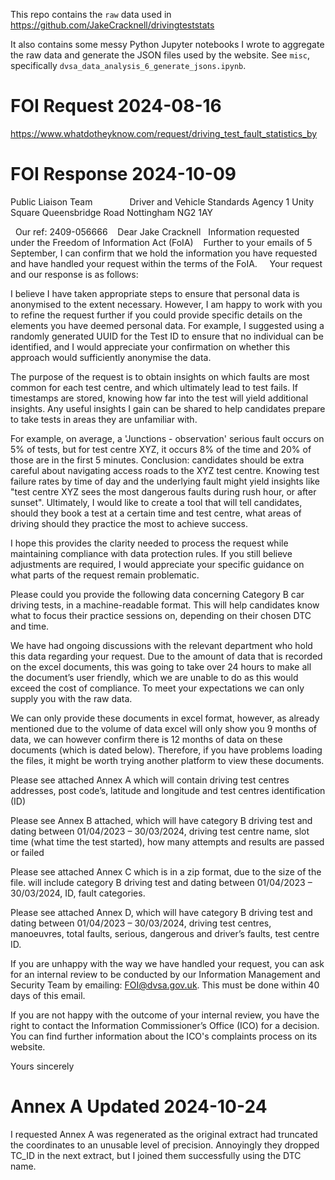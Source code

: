 This repo contains the `raw` data used in https://github.com/JakeCracknell/drivingteststats

It also contains some messy Python Jupyter notebooks I wrote to aggregate the raw data and generate the JSON files used by the website. See `misc`, specifically `dvsa_data_analysis_6_generate_jsons.ipynb`.



# FOI Request 2024-08-16
https://www.whatdotheyknow.com/request/driving_test_fault_statistics_by


# FOI Response 2024-10-09
Public Liaison Team              
Driver and Vehicle Standards Agency
1 Unity Square
Queensbridge Road
Nottingham NG2 1AY

 
Our ref: 2409-056666
  
Dear Jake Cracknell
 
Information requested under the Freedom of Information Act (FoIA) 
 
Further to your emails of 5 September, I can confirm that we hold the information you have requested and have handled your request within the terms of the FoIA.  
 
Your request and our response is as follows:  

I believe I have taken appropriate steps to ensure that personal data is anonymised to the extent necessary. However, I am happy to work with you to refine the request further if you could provide specific details on the elements you have deemed personal data. For example, I suggested using a randomly generated UUID for the Test ID to ensure that no individual can be identified, and I would appreciate your confirmation on whether this approach would sufficiently anonymise the data.

The purpose of the request is to obtain insights on which faults are most common for each test centre, and which ultimately lead to test fails. If timestamps are stored, knowing how far into the test will yield additional insights. Any useful insights I gain can be shared to help candidates prepare to take tests in areas they are unfamiliar with.

For example, on average, a 'Junctions - observation' serious fault occurs on 5% of tests, but for test centre XYZ, it occurs 8% of the time and 20% of those are in the first 5 minutes. Conclusion: candidates should be extra careful about navigating access roads to the XYZ test centre. Knowing test failure rates by time of day and the underlying fault might yield insights like "test centre XYZ sees the most dangerous faults during rush hour, or after sunset". Ultimately, I would like to create a tool that will tell candidates, should they book a test at a certain time and test centre, what areas of driving should they practice the most to achieve success.

I hope this provides the clarity needed to process the request while maintaining compliance with data protection rules. If you still believe adjustments are required, I would appreciate your specific guidance on what parts of the request remain problematic.

Please could you provide the following data concerning Category B car driving tests, in a machine-readable format. This will help candidates know what to focus their practice sessions on, depending on their chosen DTC and time.

We have had ongoing discussions with the relevant department who hold this data regarding your request. Due to the amount of data that is recorded on the excel documents, this was going to take over 24 hours to make all the document’s user friendly, which we are unable to do as this would exceed the cost of compliance. To meet your expectations we can only supply you with the raw data.

We can only provide these documents in excel format, however, as already mentioned due to the volume of data excel will only show you 9 months of data, we can however confirm there is 12 months of data on these documents (which is dated below). Therefore, if you have problems loading the files, it might be worth trying another platform to view these documents. 

Please see attached Annex A which will contain driving test centres addresses, post code’s, latitude and longitude and test centres identification (ID)

Please see Annex B attached, which will have category B driving test and dating between 01/04/2023 – 30/03/2024, driving test centre name, slot time (what time the test started), how many attempts and results are passed or failed
 
Please see attached Annex C which is in a zip format, due to the size of the file. will include category B driving test and dating between                                                          01/04/2023 – 30/03/2024, ID, fault categories. 

Please see attached Annex D, which will have category B driving test and dating between 01/04/2023 – 30/03/2024, driving test centres, manoeuvres, total faults, serious, dangerous and driver’s faults, test centre ID.

If you are unhappy with the way we have handled your request, you can ask for an internal review to be conducted by our Information Management and Security Team by emailing: FOI@dvsa.gov.uk. This must be done within 40 days of this email.   
 
If you are not happy with the outcome of your internal review, you have the right to contact the Information Commissioner’s Office (ICO) for a decision. You can find further information about the ICO's complaints process on its website.

Yours sincerely


# Annex A Updated 2024-10-24

I requested Annex A was regenerated as the original extract had truncated the coordinates to an unusable level of precision. Annoyingly they dropped TC_ID in the next extract, but I joined them successfully using the DTC name.






